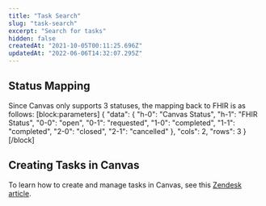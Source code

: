 ```yaml
---
title: "Task Search"
slug: "task-search"
excerpt: "Search for tasks"
hidden: false
createdAt: "2021-10-05T00:11:25.696Z"
updatedAt: "2022-06-06T14:32:07.295Z"
---
```

## Status Mapping

Since Canvas only supports 3 statuses, the mapping back to FHIR is as follows:
[block:parameters]
{
  "data": {
    "h-0": "Canvas Status",
    "h-1": "FHIR Status",
    "0-0": "open",
    "0-1": "requested",
    "1-0": "completed",
    "1-1": "completed",
    "2-0": "closed",
    "2-1": "cancelled"
  },
  "cols": 2,
  "rows": 3
}
[/block]
## Creating Tasks in Canvas

To learn how to create and manage tasks in Canvas, see this [Zendesk article](https://canvas-medical.zendesk.com/hc/en-us/articles/360057545873-Tasks).
